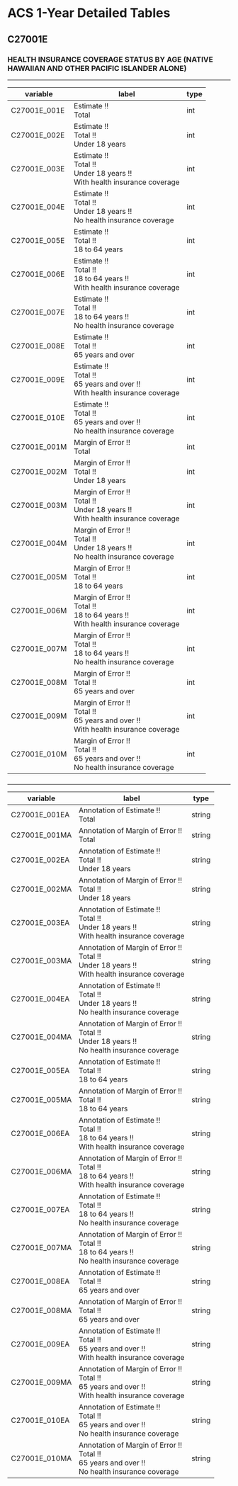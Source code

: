 # ACS 1-Year Detailed Tables

## C27001E

### HEALTH INSURANCE COVERAGE STATUS BY AGE (NATIVE HAWAIIAN AND OTHER PACIFIC ISLANDER ALONE)

___

| variable | label | type |
| ----- | ----- | ----- |
| C27001E_001E | Estimate !!<br>Total | int |
| C27001E_002E | Estimate !!<br>Total !!<br>Under 18 years | int |
| C27001E_003E | Estimate !!<br>Total !!<br>Under 18 years !!<br>With health insurance coverage | int |
| C27001E_004E | Estimate !!<br>Total !!<br>Under 18 years !!<br>No health insurance coverage | int |
| C27001E_005E | Estimate !!<br>Total !!<br>18 to 64 years | int |
| C27001E_006E | Estimate !!<br>Total !!<br>18 to 64 years !!<br>With health insurance coverage | int |
| C27001E_007E | Estimate !!<br>Total !!<br>18 to 64 years !!<br>No health insurance coverage | int |
| C27001E_008E | Estimate !!<br>Total !!<br>65 years and over | int |
| C27001E_009E | Estimate !!<br>Total !!<br>65 years and over !!<br>With health insurance coverage | int |
| C27001E_010E | Estimate !!<br>Total !!<br>65 years and over !!<br>No health insurance coverage | int |
| C27001E_001M | Margin of Error !!<br>Total | int |
| C27001E_002M | Margin of Error !!<br>Total !!<br>Under 18 years | int |
| C27001E_003M | Margin of Error !!<br>Total !!<br>Under 18 years !!<br>With health insurance coverage | int |
| C27001E_004M | Margin of Error !!<br>Total !!<br>Under 18 years !!<br>No health insurance coverage | int |
| C27001E_005M | Margin of Error !!<br>Total !!<br>18 to 64 years | int |
| C27001E_006M | Margin of Error !!<br>Total !!<br>18 to 64 years !!<br>With health insurance coverage | int |
| C27001E_007M | Margin of Error !!<br>Total !!<br>18 to 64 years !!<br>No health insurance coverage | int |
| C27001E_008M | Margin of Error !!<br>Total !!<br>65 years and over | int |
| C27001E_009M | Margin of Error !!<br>Total !!<br>65 years and over !!<br>With health insurance coverage | int |
| C27001E_010M | Margin of Error !!<br>Total !!<br>65 years and over !!<br>No health insurance coverage | int |
### 

___

| variable | label | type |
| ----- | ----- | ----- |
| C27001E_001EA | Annotation of Estimate !!<br>Total | string |
| C27001E_001MA | Annotation of Margin of Error !!<br>Total | string |
| C27001E_002EA | Annotation of Estimate !!<br>Total !!<br>Under 18 years | string |
| C27001E_002MA | Annotation of Margin of Error !!<br>Total !!<br>Under 18 years | string |
| C27001E_003EA | Annotation of Estimate !!<br>Total !!<br>Under 18 years !!<br>With health insurance coverage | string |
| C27001E_003MA | Annotation of Margin of Error !!<br>Total !!<br>Under 18 years !!<br>With health insurance coverage | string |
| C27001E_004EA | Annotation of Estimate !!<br>Total !!<br>Under 18 years !!<br>No health insurance coverage | string |
| C27001E_004MA | Annotation of Margin of Error !!<br>Total !!<br>Under 18 years !!<br>No health insurance coverage | string |
| C27001E_005EA | Annotation of Estimate !!<br>Total !!<br>18 to 64 years | string |
| C27001E_005MA | Annotation of Margin of Error !!<br>Total !!<br>18 to 64 years | string |
| C27001E_006EA | Annotation of Estimate !!<br>Total !!<br>18 to 64 years !!<br>With health insurance coverage | string |
| C27001E_006MA | Annotation of Margin of Error !!<br>Total !!<br>18 to 64 years !!<br>With health insurance coverage | string |
| C27001E_007EA | Annotation of Estimate !!<br>Total !!<br>18 to 64 years !!<br>No health insurance coverage | string |
| C27001E_007MA | Annotation of Margin of Error !!<br>Total !!<br>18 to 64 years !!<br>No health insurance coverage | string |
| C27001E_008EA | Annotation of Estimate !!<br>Total !!<br>65 years and over | string |
| C27001E_008MA | Annotation of Margin of Error !!<br>Total !!<br>65 years and over | string |
| C27001E_009EA | Annotation of Estimate !!<br>Total !!<br>65 years and over !!<br>With health insurance coverage | string |
| C27001E_009MA | Annotation of Margin of Error !!<br>Total !!<br>65 years and over !!<br>With health insurance coverage | string |
| C27001E_010EA | Annotation of Estimate !!<br>Total !!<br>65 years and over !!<br>No health insurance coverage | string |
| C27001E_010MA | Annotation of Margin of Error !!<br>Total !!<br>65 years and over !!<br>No health insurance coverage | string |

